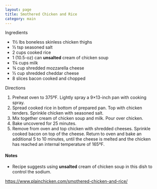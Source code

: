 ```yaml
---
layout: page
title: Smothered Chicken and Rice
category: main
---
```


Ingredients
- 1½ lbs boneless skinless chicken thighs
- ½ tsp seasoned salt
- 2 cups cooked rice
- 1 (10.5-oz) can **unsalted** cream of chicken soup
- 1¼ cups milk
- ¾ cup shredded mozzarella cheese
- ½ cup shredded cheddar cheese
- 8 slices bacon cooked and chopped

Directions
1. Preheat oven to 375ºF. Lightly spray a 9×13-inch pan with cooking spray.
2. Spread cooked rice in bottom of prepared pan. Top with chicken tenders. Sprinkle chicken with seasoned salt.
3. Mix together cream of chicken soup and milk. Pour over chicken.
4. Bake uncovered for 25 minutes.
5. Remove from oven and top chicken with shredded cheeses. Sprinkle cooked bacon on top of the cheese. Return to oven and bake an additional 5 to 10 minutes, until the cheese is melted and the chicken has reached an internal temperature of 165ºF.

#### Notes
* Recipe suggests using **unsalted** cream of chicken soup in this dish to control the sodium.

<https://www.plainchicken.com/smothered-chicken-and-rice/>